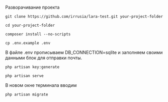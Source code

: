 Разворачивание проекта

`git clone https://github.com/irrusia/lara-test.git your-project-folder`

`cd your-project-folder`

`composer install --no-scripts`

`cp .env.example .env`

В файле .env прописываем DB_CONNECTION=sqlite и заполняем своими данными блок для отправки почты.

`php artisan key:generate`

`php artisan serve`

В новом окне терминала вводим

`php artisan migrate`
